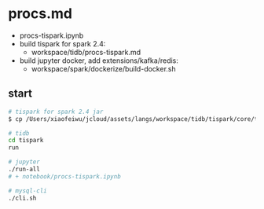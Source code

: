 # procs.md
+ procs-tispark.ipynb
+ build tispark for spark 2.4: 
    * workspace/tidb/procs-tispark.md
+ build jupyter docker, add extensions/kafka/redis:
    * workspace/spark/dockerize/build-docker.sh 

## start
```sh
# tispark for spark 2.4 jar
$ cp /Users/xiaofeiwu/jcloud/assets/langs/workspace/tidb/tispark/core/target/tispark-core-2.0-SNAPSHOT-jar-with-dependencies.jar ./

# tidb
cd tispark
run

# jupyter
./run-all
# + notebook/procs-tispark.ipynb

# mysql-cli
./cli.sh
```


